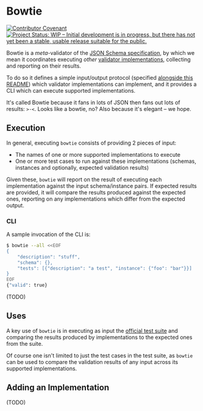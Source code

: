 # Bowtie

[![Contributor Covenant](https://img.shields.io/badge/Contributor%20Covenant-2.1-4baaaa.svg)](https://github.com/json-schema-org/.github/blob/main/CODE_OF_CONDUCT.md)
[![Project Status: WIP – Initial development is in progress, but there has not yet been a stable, usable release suitable for the public.](https://www.repostatus.org/badges/latest/wip.svg)](https://www.repostatus.org/#wip)

Bowtie is a *meta*-validator of the [JSON Schema specification](https://json-schema.org/), by which we mean it coordinates executing *other* [validator implementations](https://json-schema.org/implementations.html), collecting and reporting on their results.

To do so it defines a simple input/output protocol (specified [alongside this README](./io-schema.json)) which validator implementations can implement, and it provides a CLI which can execute supported implementations.

It's called Bowtie because it fans in lots of JSON then fans out lots of results: `>·<`. Looks like a bowtie, no?
Also because it's elegant – we hope.

## Execution

In general, executing `bowtie` consists of providing 2 pieces of input:

* The names of one or more supported implementations to execute
* One or more test cases to run against these implementations (schemas, instances and optionally, expected validation results)

Given these, `bowtie` will report on the result of executing each implementation against the input schema/instance pairs.
If expected results are provided, it will compare the results produced against the expected ones, reporting on any implementations which differ from the expected output.

### CLI

A sample invocation of the CLI is:

```sh
$ bowtie --all <<EOF
{
    "description": "stuff",
    "schema": {},
    "tests": [{"description": "a test", "instance": {"foo": "bar"}}]
}
EOF
{"valid": true}
```

(TODO)

## Uses

A key use of `bowtie` is in executing as input the [official test suite](https://github.com/json-schema-org/JSON-Schema-Test-Suite) and comparing the results produced by implementations to the expected ones from the suite.

Of course one isn't limited to just the test cases in the test suite, as `bowtie` can be used to compare the validation results of any input across its supported implementations.

## Adding an Implementation

(TODO)
